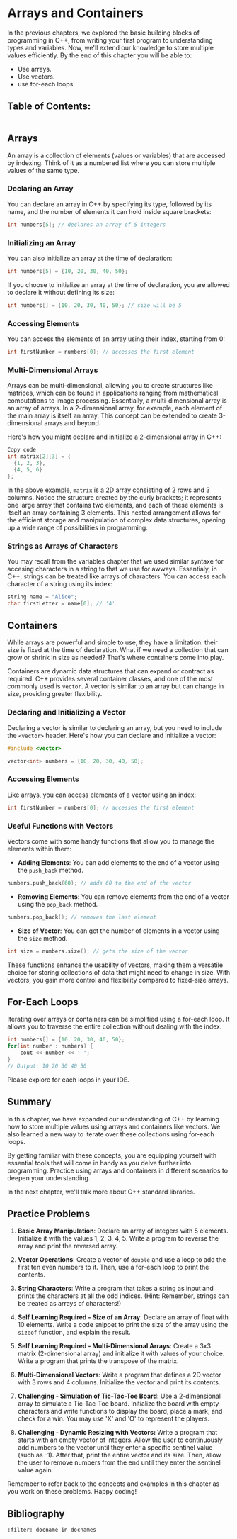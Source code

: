 # Arrays and Containers
In the previous chapters, we explored the basic building blocks of programming in C++, from writing your first program to understanding types and variables. Now, we'll extend our knowledge to store multiple values efficiently. By the end of this chapter you will be able to:
- Use arrays.
- Use vectors.
- use for-each loops.

## Table of Contents:
```{contents}
```

## Arrays

An array is a collection of elements (values or variables) that are accessed by indexing. Think of it as a numbered list where you can store multiple values of the same type.

### Declaring an Array

You can declare an array in C++ by specifying its type, followed by its name, and the number of elements it can hold inside square brackets:

```c++
int numbers[5]; // declares an array of 5 integers
```

### Initializing an Array

You can also initialize an array at the time of declaration:

```c++
int numbers[5] = {10, 20, 30, 40, 50}; 
```

If you choose to initialize an array at the time of declaration, you are allowed to declare it without defining its size:

```c++
int numbers[] = {10, 20, 30, 40, 50}; // size will be 5
```

### Accessing Elements

You can access the elements of an array using their index, starting from 0:

```c++
int firstNumber = numbers[0]; // accesses the first element
```
### Multi-Dimensional Arrays
Arrays can be multi-dimensional, allowing you to create structures like matrices, which can be found in applications ranging from mathematical computations to image processing. Essentially, a multi-dimensional array is an array of arrays. In a 2-dimensional array, for example, each element of the main array is itself an array. This concept can be extended to create 3-dimensional arrays and beyond.

Here's how you might declare and initialize a 2-dimensional array in C++:

```c++
Copy code
int matrix[2][3] = {
  {1, 2, 3},
  {4, 5, 6}
};
```

In the above example, `matrix` is a 2D array consisting of 2 rows and 3 columns. Notice the structure created by the curly brackets; it represents one large array that contains two elements, and each of these elements is itself an array containing 3 elements. This nested arrangement allows for the efficient storage and manipulation of complex data structures, opening up a wide range of possibilities in programming. 

### Strings as Arrays of Characters

You may recall from the variables chapter that we used similar syntaxe for accesing characters in a string to that we use for awways. Essentialy, in C++, strings can be treated like arrays of characters. You can access each character of a string using its index:


```c++
string name = "Alice";
char firstLetter = name[0]; // 'A'
```


## Containers

While arrays are powerful and simple to use, they have a limitation: their size is fixed at the time of declaration. What if we need a collection that can grow or shrink in size as needed? That's where containers come into play.

Containers are dynamic data structures that can expand or contract as required. C++ provides several container classes, and one of the most commonly used is `vector`. A vector is similar to an array but can change in size, providing greater flexibility.

### Declaring and Initializing a Vector

Declaring a vector is similar to declaring an array, but you need to include the `<vector>` header. Here's how you can declare and initialize a vector:

```c++
#include <vector>

vector<int> numbers = {10, 20, 30, 40, 50};
```

### Accessing Elements

Like arrays, you can access elements of a vector using an index:

```c++
int firstNumber = numbers[0]; // accesses the first element
```

### Useful Functions with Vectors

Vectors come with some handy functions that allow you to manage the elements within them:

- **Adding Elements**: You can add elements to the end of a vector using the `push_back` method.

```c++
numbers.push_back(60); // adds 60 to the end of the vector
```

- **Removing Elements**: You can remove elements from the end of a vector using the `pop_back` method.

```c++
numbers.pop_back(); // removes the last element
```

- **Size of Vector**: You can get the number of elements in a vector using the `size` method.

```c++
int size = numbers.size(); // gets the size of the vector
```

These functions enhance the usability of vectors, making them a versatile choice for storing collections of data that might need to change in size. With vectors, you gain more control and flexibility compared to fixed-size arrays.


## For-Each Loops

Iterating over arrays or containers can be simplified using a for-each loop. It allows you to traverse the entire collection without dealing with the index.

```c++
int numbers[] = {10, 20, 30, 40, 50}; 
for(int number : numbers) {
    cout << number << ' ';
}
// Output: 10 20 30 40 50
```

Please explore for each loops in your IDE.


## Summary

In this chapter, we have expanded our understanding of C++ by learning how to store multiple values using arrays and containers like vectors. We also learned a new way to iterate over these collections using for-each loops.

By getting familiar with these concepts, you are equipping yourself with essential tools that will come in handy as you delve further into programming. Practice using arrays and containers in different scenarios to deepen your understanding.

In the next chapter, we'll talk more about C++ standard libraries.


## Practice Problems

1. **Basic Array Manipulation**: Declare an array of integers with 5 elements. Initialize it with the values 1, 2, 3, 4, 5. Write a program to reverse the array and print the reversed array.

2. **Vector Operations**: Create a vector of `double` and use a loop to add the first ten even numbers to it. Then, use a for-each loop to print the contents.

3. **String Characters**: Write a program that takes a string as input and prints the characters at all the odd indices. (Hint: Remember, strings can be treated as arrays of characters!)

4. **Self Learning Required - Size of an Array**: Declare an array of float with 10 elements. Write a code snippet to print the size of the array using the `sizeof` function, and explain the result.

5. **Self Learning Required - Multi-Dimensional Arrays**: Create a 3x3 matrix (2-dimensional array) and initialize it with values of your choice. Write a program that prints the transpose of the matrix.

6. **Multi-Dimensional Vectors**: Write a program that defines a 2D vector with 3 rows and 4 columns. Initialize the vector and print its contents.

7. **Challenging - Simulation of Tic-Tac-Toe Board**: Use a 2-dimensional array to simulate a Tic-Tac-Toe board. Initialize the board with empty characters and write functions to display the board, place a mark, and check for a win. You may use 'X' and 'O' to represent the players.

8. **Challenging - Dynamic Resizing with Vectors:** Write a program that starts with an empty vector of integers. Allow the user to continuously add numbers to the vector until they enter a specific sentinel value (such as -1). After that, print the entire vector and its size. Then, allow the user to remove numbers from the end until they enter the sentinel value again.

Remember to refer back to the concepts and examples in this chapter as you work on these problems. Happy coding!
## Bibliography
```{bibliography}
:filter: docname in docnames
```